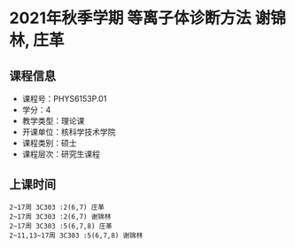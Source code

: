 # 2021年秋季学期 等离子体诊断方法 谢锦林, 庄革






## 课程信息

- 课程号：PHYS6153P.01
- 学分：4
- 教学类型：理论课
- 开课单位：核科学技术学院
- 课程类别：硕士
- 课程层次：研究生课程

## 上课时间

```
2~17周 3C303 :2(6,7) 庄革
2~17周 3C303 :2(6,7) 谢锦林
2~17周 3C303 :5(6,7,8) 庄革
2~11,13~17周 3C303 :5(6,7,8) 谢锦林
```

